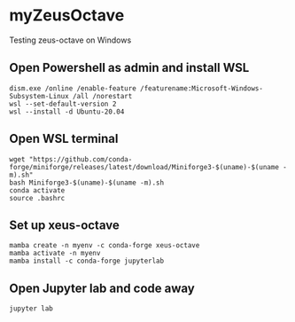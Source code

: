 # myZeusOctave
Testing zeus-octave on Windows

## Open Powershell as admin and install WSL
```
dism.exe /online /enable-feature /featurename:Microsoft-Windows-Subsystem-Linux /all /norestart
wsl --set-default-version 2
wsl --install -d Ubuntu-20.04
```
## Open WSL terminal
```
wget "https://github.com/conda-forge/miniforge/releases/latest/download/Miniforge3-$(uname)-$(uname -m).sh"
bash Miniforge3-$(uname)-$(uname -m).sh
conda activate
source .bashrc
```
## Set up xeus-octave
```
mamba create -n myenv -c conda-forge xeus-octave
mamba activate -n myenv
mamba install -c conda-forge jupyterlab
```
## Open Jupyter lab and code away
```
jupyter lab
```
